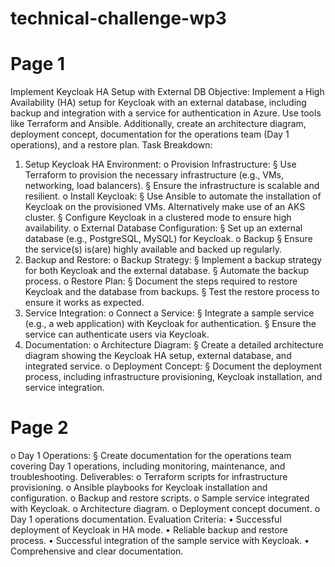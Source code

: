 # technical-challenge-wp3

# Page 1
Implement Keycloak HA Setup with External DB
Objective:
Implement a High Availability (HA) setup for Keycloak with an external database,
including backup and integration with a service for authentication in Azure. Use tools
like Terraform and Ansible. Additionally, create an architecture diagram, deployment
concept, documentation for the operations team (Day 1 operations), and a restore plan.
Task Breakdown:
1. Setup Keycloak HA Environment:
o Provision Infrastructure:
§ Use Terraform to provision the necessary infrastructure (e.g., VMs,
networking, load balancers).
§ Ensure the infrastructure is scalable and resilient.
o Install Keycloak:
§ Use Ansible to automate the installation of Keycloak on the
provisioned VMs. Alternatively make use of an AKS cluster.
§ Configure Keycloak in a clustered mode to ensure high availability.
o External Database Configuration:
§ Set up an external database (e.g., PostgreSQL, MySQL) for
Keycloak.
o Backup
§ Ensure the service(s) is(are) highly available and backed up
regularly.
1. Backup and Restore:
o Backup Strategy:
§ Implement a backup strategy for both Keycloak and the external
database.
§ Automate the backup process.
o Restore Plan:
§ Document the steps required to restore Keycloak and the
database from backups.
§ Test the restore process to ensure it works as expected.
1. Service Integration:
o Connect a Service:
§ Integrate a sample service (e.g., a web application) with Keycloak
for authentication.
§ Ensure the service can authenticate users via Keycloak.
1. Documentation:
o Architecture Diagram:
§ Create a detailed architecture diagram showing the Keycloak HA
setup, external database, and integrated service.
o Deployment Concept:
§ Document the deployment process, including infrastructure
provisioning, Keycloak installation, and service integration.


# Page 2
o Day 1 Operations:
§ Create documentation for the operations team covering Day 1
operations, including monitoring, maintenance, and
troubleshooting.
Deliverables:
o Terraform scripts for infrastructure provisioning.
o Ansible playbooks for Keycloak installation and configuration.
o Backup and restore scripts.
o Sample service integrated with Keycloak.
o Architecture diagram.
o Deployment concept document.
o Day 1 operations documentation.
Evaluation Criteria:
• Successful deployment of Keycloak in HA mode.
• Reliable backup and restore process.
• Successful integration of the sample service with Keycloak.
• Comprehensive and clear documentation.